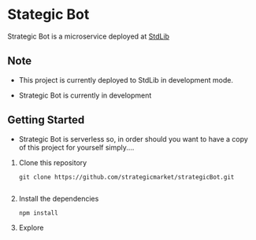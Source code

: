 # Stategic Bot

Strategic Bot is a microservice deployed at [StdLib](https://stdlib.com/)

## Note

*   This project is currently deployed to StdLib in development mode.

* Strategic Bot is currently in development

## Getting Started

* Strategic Bot is serverless so, in order should you want to have a copy of this project for yourself simply....

1. Clone this repository

    ```
   git clone https://github.com/strategicmarket/strategicBot.git

   
2. Install the dependencies

    ```
    npm install
    ```
3. Explore


